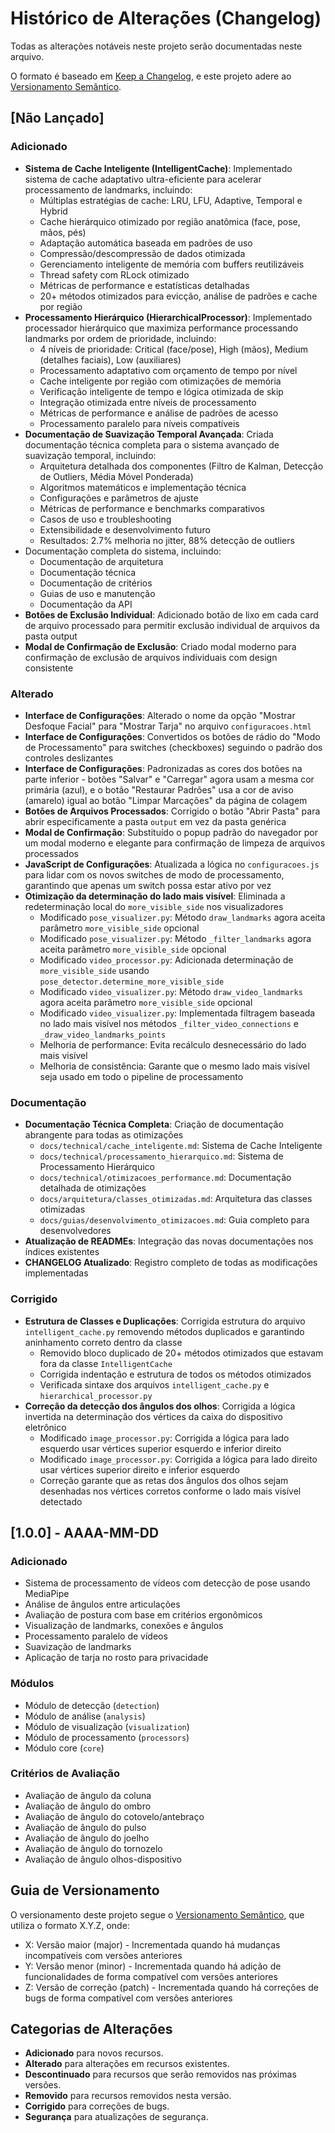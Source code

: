 # Histórico de Alterações (Changelog)

Todas as alterações notáveis neste projeto serão documentadas neste arquivo.

O formato é baseado em [Keep a Changelog](https://keepachangelog.com/pt-BR/1.0.0/),
e este projeto adere ao [Versionamento Semântico](https://semver.org/lang/pt-BR/).

## [Não Lançado]

### Adicionado
- **Sistema de Cache Inteligente (IntelligentCache)**: Implementado sistema de cache adaptativo ultra-eficiente para acelerar processamento de landmarks, incluindo:
  - Múltiplas estratégias de cache: LRU, LFU, Adaptive, Temporal e Hybrid
  - Cache hierárquico otimizado por região anatômica (face, pose, mãos, pés)
  - Adaptação automática baseada em padrões de uso
  - Compressão/descompressão de dados otimizada
  - Gerenciamento inteligente de memória com buffers reutilizáveis
  - Thread safety com RLock otimizado
  - Métricas de performance e estatísticas detalhadas
  - 20+ métodos otimizados para evicção, análise de padrões e cache por região
- **Processamento Hierárquico (HierarchicalProcessor)**: Implementado processador hierárquico que maximiza performance processando landmarks por ordem de prioridade, incluindo:
  - 4 níveis de prioridade: Critical (face/pose), High (mãos), Medium (detalhes faciais), Low (auxiliares)
  - Processamento adaptativo com orçamento de tempo por nível
  - Cache inteligente por região com otimizações de memória
  - Verificação inteligente de tempo e lógica otimizada de skip
  - Integração otimizada entre níveis de processamento
  - Métricas de performance e análise de padrões de acesso
  - Processamento paralelo para níveis compatíveis
- **Documentação de Suavização Temporal Avançada**: Criada documentação técnica completa para o sistema avançado de suavização temporal, incluindo:
  - Arquitetura detalhada dos componentes (Filtro de Kalman, Detecção de Outliers, Média Móvel Ponderada)
  - Algoritmos matemáticos e implementação técnica
  - Configurações e parâmetros de ajuste
  - Métricas de performance e benchmarks comparativos
  - Casos de uso e troubleshooting
  - Extensibilidade e desenvolvimento futuro
  - Resultados: 2.7% melhoria no jitter, 88% detecção de outliers
- Documentação completa do sistema, incluindo:
  - Documentação de arquitetura
  - Documentação técnica
  - Documentação de critérios
  - Guias de uso e manutenção
  - Documentação da API
- **Botões de Exclusão Individual**: Adicionado botão de lixo em cada card de arquivo processado para permitir exclusão individual de arquivos da pasta output
- **Modal de Confirmação de Exclusão**: Criado modal moderno para confirmação de exclusão de arquivos individuais com design consistente

### Alterado
- **Interface de Configurações**: Alterado o nome da opção "Mostrar Desfoque Facial" para "Mostrar Tarja" no arquivo `configuracoes.html`
- **Interface de Configurações**: Convertidos os botões de rádio do "Modo de Processamento" para switches (checkboxes) seguindo o padrão dos controles deslizantes
- **Interface de Configurações**: Padronizadas as cores dos botões na parte inferior - botões "Salvar" e "Carregar" agora usam a mesma cor primária (azul), e o botão "Restaurar Padrões" usa a cor de aviso (amarelo) igual ao botão "Limpar Marcações" da página de colagem
- **Botões de Arquivos Processados**: Corrigido o botão "Abrir Pasta" para abrir especificamente a pasta `output` em vez da pasta genérica
- **Modal de Confirmação**: Substituído o popup padrão do navegador por um modal moderno e elegante para confirmação de limpeza de arquivos processados
- **JavaScript de Configurações**: Atualizada a lógica no `configuracoes.js` para lidar com os novos switches de modo de processamento, garantindo que apenas um switch possa estar ativo por vez
- **Otimização da determinação do lado mais visível**: Eliminada a redeterminação local do `more_visible_side` nos visualizadores
  - Modificado `pose_visualizer.py`: Método `draw_landmarks` agora aceita parâmetro `more_visible_side` opcional
  - Modificado `pose_visualizer.py`: Método `_filter_landmarks` agora aceita parâmetro `more_visible_side` opcional
  - Modificado `video_processor.py`: Adicionada determinação de `more_visible_side` usando `pose_detector.determine_more_visible_side`
  - Modificado `video_visualizer.py`: Método `draw_video_landmarks` agora aceita parâmetro `more_visible_side` opcional
  - Modificado `video_visualizer.py`: Implementada filtragem baseada no lado mais visível nos métodos `_filter_video_connections` e `_draw_video_landmarks_points`
  - Melhoria de performance: Evita recálculo desnecessário do lado mais visível
  - Melhoria de consistência: Garante que o mesmo lado mais visível seja usado em todo o pipeline de processamento

### Documentação
- **Documentação Técnica Completa**: Criação de documentação abrangente para todas as otimizações
  - `docs/technical/cache_inteligente.md`: Sistema de Cache Inteligente
  - `docs/technical/processamento_hierarquico.md`: Sistema de Processamento Hierárquico  
  - `docs/technical/otimizacoes_performance.md`: Documentação detalhada de otimizações
  - `docs/arquitetura/classes_otimizadas.md`: Arquitetura das classes otimizadas
  - `docs/guias/desenvolvimento_otimizacoes.md`: Guia completo para desenvolvedores
- **Atualização de READMEs**: Integração das novas documentações nos índices existentes
- **CHANGELOG Atualizado**: Registro completo de todas as modificações implementadas

### Corrigido
- **Estrutura de Classes e Duplicações**: Corrigida estrutura do arquivo `intelligent_cache.py` removendo métodos duplicados e garantindo aninhamento correto dentro da classe
  - Removido bloco duplicado de 20+ métodos otimizados que estavam fora da classe `IntelligentCache`
  - Corrigida indentação e estrutura de todos os métodos otimizados
  - Verificada sintaxe dos arquivos `intelligent_cache.py` e `hierarchical_processor.py`
- **Correção da detecção dos ângulos dos olhos**: Corrigida a lógica invertida na determinação dos vértices da caixa do dispositivo eletrônico
  - Modificado `image_processor.py`: Corrigida a lógica para lado esquerdo usar vértices superior esquerdo e inferior direito
  - Modificado `image_processor.py`: Corrigida a lógica para lado direito usar vértices superior direito e inferior esquerdo
  - Correção garante que as retas dos ângulos dos olhos sejam desenhadas nos vértices corretos conforme o lado mais visível detectado

## [1.0.0] - AAAA-MM-DD

### Adicionado
- Sistema de processamento de vídeos com detecção de pose usando MediaPipe
- Análise de ângulos entre articulações
- Avaliação de postura com base em critérios ergonômicos
- Visualização de landmarks, conexões e ângulos
- Processamento paralelo de vídeos
- Suavização de landmarks
- Aplicação de tarja no rosto para privacidade

### Módulos
- Módulo de detecção (`detection`)
- Módulo de análise (`analysis`)
- Módulo de visualização (`visualization`)
- Módulo de processamento (`processors`)
- Módulo core (`core`)

### Critérios de Avaliação
- Avaliação de ângulo da coluna
- Avaliação de ângulo do ombro
- Avaliação de ângulo do cotovelo/antebraço
- Avaliação de ângulo do pulso
- Avaliação de ângulo do joelho
- Avaliação de ângulo do tornozelo
- Avaliação de ângulo olhos-dispositivo

## Guia de Versionamento

O versionamento deste projeto segue o [Versionamento Semântico](https://semver.org/lang/pt-BR/), que utiliza o formato X.Y.Z, onde:

- X: Versão maior (major) - Incrementada quando há mudanças incompatíveis com versões anteriores
- Y: Versão menor (minor) - Incrementada quando há adição de funcionalidades de forma compatível com versões anteriores
- Z: Versão de correção (patch) - Incrementada quando há correções de bugs de forma compatível com versões anteriores

## Categorias de Alterações

- **Adicionado** para novos recursos.
- **Alterado** para alterações em recursos existentes.
- **Descontinuado** para recursos que serão removidos nas próximas versões.
- **Removido** para recursos removidos nesta versão.
- **Corrigido** para correções de bugs.
- **Segurança** para atualizações de segurança.